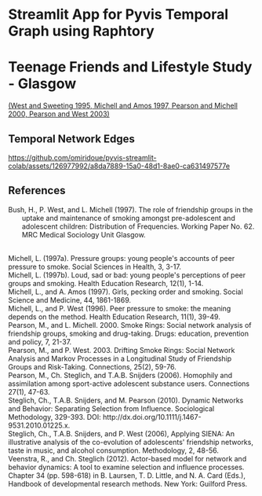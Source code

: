 # Streamlit App for Pyvis Temporal Graph using Raphtory

# Teenage Friends and Lifestyle Study - Glasgow

[(West and Sweeting 1995, Michell and Amos 1997, Pearson and Michell 2000, Pearson and West 2003)](https://www.stats.ox.ac.uk/~snijders/siena/Glasgow_data.htm)


## Temporal Network Edges

https://github.com/omiridoue/pyvis-streamlit-colab/assets/126977992/a8da7889-15a0-48d1-8ae0-ca631497577e

## References 

<p style="padding-left: 2em; text-indent: -2em;"> 
  Bush, H., P. West, and L. Michell (1997). The role of friendship groups in the uptake and maintenance of smoking amongst pre-adolescent and adolescent children: Distribution of Frequencies. Working Paper No. 62. MRC Medical Sociology Unit Glasgow. </p> <br>
Michell, L. (1997a). Pressure groups: young people's accounts of peer pressure to smoke. Social Sciences in Health, 3, 3-17.<br>
Michell, L. (1997b). Loud, sad or bad: young people's perceptions of peer groups and smoking. Health Education Research, 12(1), 1-14.<br>
Michell, L., and A. Amos (1997). Girls, pecking order and smoking. Social Science and Medicine, 44, 1861-1869.<br>
Michell, L., and P. West (1996). Peer pressure to smoke: the meaning depends on the method. Health Education Research, 11(1), 39-49.<br>
Pearson, M., and L. Michell. 2000. Smoke Rings: Social network analysis of friendship groups, smoking and drug-taking. Drugs: education, prevention and policy, 7, 21-37.<br>
Pearson, M., and P. West. 2003. Drifting Smoke Rings: Social Network Analysis and Markov Processes in a Longitudinal Study of Friendship Groups and Risk-Taking. Connections, 25(2), 59-76.<br>
Pearson, M., Ch. Steglich, and T.A.B. Snijders (2006). Homophily and assimilation among sport-active adolescent substance users. Connections 27(1), 47-63.<br>
Steglich, Ch., T.A.B. Snijders, and M. Pearson (2010). Dynamic Networks and Behavior: Separating Selection from Influence. Sociological Methodology, 329-393. DOI: http://dx.doi.org/10.1111/j.1467-9531.2010.01225.x.<br>
Steglich, Ch., T.A.B. Snijders, and P. West (2006), Applying SIENA: An illustrative analysis of the co-evolution of adolescents' friendship networks, taste in music, and alcohol consumption. Methodology, 2, 48-56.<br>
Veenstra, R., and Ch. Steglich (2012). Actor-based model for network and behavior dynamics: A tool to examine selection and influence processes. Chapter 34 (pp. 598-618) in B. Laursen, T. D. Little, and N. A. Card (Eds.), Handbook of developmental research methods. New York: Guilford Press.
